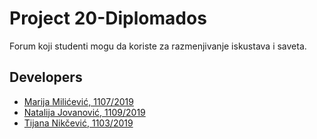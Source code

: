 
# Project 20-Diplomados

Forum koji studenti mogu da koriste za razmenjivanje iskustava i saveta.

## Developers

- [Marija Milićević, 1107/2019](https://github.com/marija1023)
- [Natalija Jovanović, 1109/2019](https://github.com/JovanovicNatalija)
- [Tijana Nikčević, 1103/2019](https://github.com/tijana0111)
